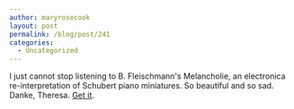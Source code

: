 ```yaml
---
author: maryrosecook
layout: post
permalink: /blog/post/241
categories:
  - Uncategorized
---
```

I just cannot stop listening to B. Fleischmann's Melancholie, an electronica re-interpretation of Schubert piano miniatures. So beautiful and so sad. Danke, Theresa. [Get it][1].

 [1]: http://www.amazon.com/o/ASIN/B000MTFD6K/104-4472888-8346311?SubscriptionId=1CXR6M1N827JKZRCNE82